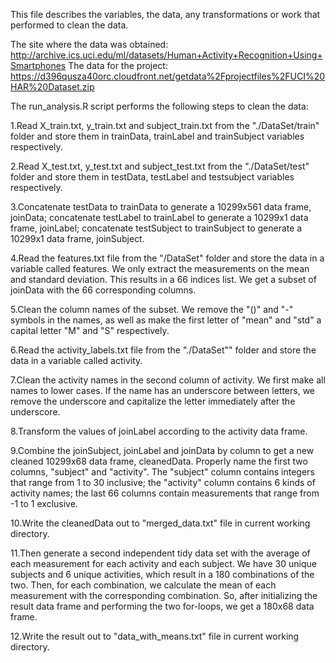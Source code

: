 This file describes the variables, the data, any transformations or work that performed to clean the data. 

The site where the data was obtained:
http://archive.ics.uci.edu/ml/datasets/Human+Activity+Recognition+Using+Smartphones
The data for the project:
https://d396qusza40orc.cloudfront.net/getdata%2Fprojectfiles%2FUCI%20HAR%20Dataset.zip

The run_analysis.R script performs the following steps to clean the data:

1.Read X_train.txt, y_train.txt and subject_train.txt from the "./DataSet/train" folder and store them in trainData, trainLabel and trainSubject variables respectively.

2.Read X_test.txt, y_test.txt and subject_test.txt from the "./DataSet/test" folder and store them in testData, testLabel and testsubject variables respectively.

3.Concatenate testData to trainData to generate a 10299x561 data frame, joinData; concatenate testLabel to trainLabel to generate a 10299x1 data frame, joinLabel; concatenate testSubject to trainSubject to generate a 10299x1 data frame, joinSubject.

4.Read the features.txt file from the "/DataSet" folder and store the data in a variable called features. We only extract the measurements on the mean and standard deviation. This results in a 66 indices list. We get a subset of joinData with the 66 corresponding columns.

5.Clean the column names of the subset. We remove the "()" and "-" symbols in the names, as well as make the first letter of "mean" and "std" a capital letter "M" and "S" respectively.

6.Read the activity_labels.txt file from the "./DataSet"" folder and store the data in a variable called activity.

7.Clean the activity names in the second column of activity. We first make all names to lower cases. If the name has an underscore between letters, we remove the underscore and capitalize the letter immediately after the underscore.

8.Transform the values of joinLabel according to the activity data frame.

9.Combine the joinSubject, joinLabel and joinData by column to get a new cleaned 10299x68 data frame, cleanedData. Properly name the first two columns, "subject" and "activity". The "subject" column contains integers that range from 1 to 30 inclusive; the "activity" column contains 6 kinds of activity names; the last 66 columns contain measurements that range from -1 to 1 exclusive.

10.Write the cleanedData out to "merged_data.txt" file in current working directory.

11.Then generate a second independent tidy data set with the average of each measurement for each activity and each subject. We have 30 unique subjects and 6 unique activities, which result in a 180 combinations of the two. Then, for each combination, we calculate the mean of each measurement with the corresponding combination. So, after initializing the result data frame and performing the two for-loops, we get a 180x68 data frame.

12.Write the result out to "data_with_means.txt" file in current working directory. 

